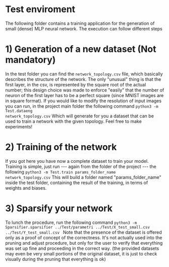 # Test enviroment
The following folder contains a training application for the generation of small (dense) MLP neural network.
The execution can follow different steps

# 1) Generation of a new dataset (Not mandatory)
In the test folder you can find the ```network_topology.csv``` file, which basically describes the structure of the network.
The only "unusual" thing is that the first layer, in the csv, is represented by the square root of the actual number; this design choice
was made to enforce "easily" that the number of neuron of the first layer has to be a perfect square (since MNIST images are in square format).
If you would like to modify the resolution of input images you can run, in the project main folder the following command
<code>python3 -m Test.dataeng network_topology.csv</code>
Which will generate for you a dataset that can be used to train a network with the given topology. Feel free to make experiments!

# 2) Training of the network
If you got here you have now a complete dataset to train your model. Training is simple, just run --- again from the folder of the project --- the following
<code>python3 -m Test.train params_folder_name network_topology.csv</code>
This will build a folder named "params_folder_name" inside the test folder, containing the result of the training, in terms of weights and biases.

# 3) Sparsify your network
To lunch the procedure, run the following command
<code>python3 -m Sparsifier.sparsifier ../Test/parametri ../Test/X_test_small.csv ../Test/Y_test_small.csv </code>
Note that the presence of the dataset is offered only as a proof of concept of the correctness. It's not actually used into the pruning and adjust procedure,
but only for the user to verify that everything was set up fine and proceeding in the correct way. (the provided datasets may even be very small portions of the original dataset,
it is just to check visually during the pruning that everything is ok)




